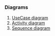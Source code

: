 ### Diagrams

1. [UseCase diagram](https://github.com/widbnudb/MyClothes/blob/master/Documents/Diagrams/UseCase.md)
2. [Activity diagram](https://github.com/widbnudb/MyClothes/blob/master/Documents/Diagrams/Activity.md)
3. [Sequence diagram](https://github.com/widbnudb/MyClothes/blob/master/Documents/Diagrams/Sequence.md)
